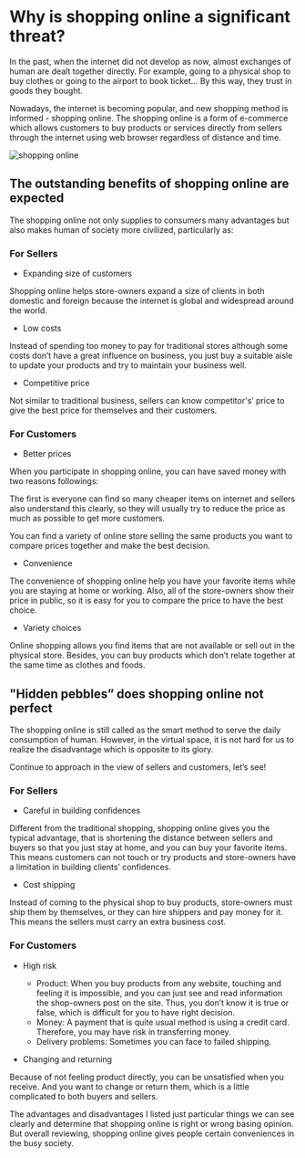 Why is shopping online a significant threat?
====================================================

In the past, when the internet did not develop as now, almost exchanges of human are dealt together directly. For example, going to a physical shop to buy clothes or going to the airport to book ticket… By this way, they trust in goods they bought. 

Nowadays, the internet is becoming popular, and new shopping method is informed - shopping online. The shopping online is a form of e-commerce which allows customers to buy products or services directly from sellers through the internet using web browser regardless of distance and time.

![shopping online](https://lh5.googleusercontent.com/CnAWVrP-IGGl5WcOordnDq2PX70B-Pg2D7hYPn_hmRixCnmgakQwJIac-f2_aAHDHwgxwBHlQ_kKjgml5HaihpTonS1qkejTn4oDmip2L7oDLAJLmAFj_X3cM2Inq6Groae6AVy2)

## The outstanding benefits of shopping online are expected

The shopping online not only supplies to consumers many advantages but also makes human of society more civilized, particularly as:

### For Sellers

* Expanding size of customers

Shopping online helps store-owners expand a size of clients in both domestic and foreign because the internet is global and widespread around the world.

* Low costs

Instead of spending too money to pay for traditional stores although some costs don’t have a great influence on business, you just buy a suitable aisle to update your products and try to maintain your business well.

* Competitive price

Not similar to traditional business, sellers can know competitor's’ price to give the best price for themselves and their customers.

### For Customers

* Better prices

When you participate in shopping online, you can have saved money with two reasons followings:

The first is everyone can find so many cheaper items on internet and sellers also understand this clearly, so they will usually try to reduce the price as much as possible to get more customers.

You can find a variety of online store selling the same products you want to compare prices together and make the best decision.

* Convenience

The convenience of shopping online help you have your favorite items while you are staying at home or working. Also, all of the store-owners show their price in public, so it is easy for you to compare the price to have the best choice.

* Variety choices

Online shopping allows you find items that are not available or sell out in the physical store. Besides, you can buy products which don’t relate together at the same time as clothes and foods.

## "Hidden pebbles” does shopping online not perfect

The shopping online is still called as the smart method to serve the daily consumption of human. However, in the virtual space, it is not hard for us to realize the disadvantage which is opposite to its glory.

Continue to approach in the view of sellers and customers, let’s see!

### For Sellers

* Careful in building confidences

Different from the traditional shopping, shopping online gives you the typical advantage, that is shortening the distance between sellers and buyers so that you just stay at home, and you can buy your favorite items. This means customers can not touch or try products and store-owners have a limitation in building clients’ confidences.

* Cost shipping

Instead of coming to the physical shop to buy products, store-owners must ship them by themselves, or they can hire shippers and pay money for it. This means the sellers must carry an extra business cost.

### For Customers

* High risk

  * Product: When you buy products from any website, touching and feeling it is impossible, and you can just see and read information the shop-owners post on the site. Thus, you don’t know it is true or false, which is difficult for you to have right decision.
  * Money: A payment that is quite usual method is using a credit card. Therefore, you may have risk in transferring money.
  * Delivery problems: Sometimes you can face to failed shipping.
 
* Changing and returning

Because of not feeling product directly, you can be unsatisfied when you receive. And you want to change or return them, which is a little complicated to both buyers and sellers.

The advantages and disadvantages I listed just particular things we can see clearly and determine that shopping online is right or wrong basing opinion. But overall reviewing, shopping online gives people certain conveniences in the busy society.
  
